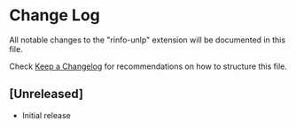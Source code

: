 # Change Log

All notable changes to the "rinfo-unlp" extension will be documented in this file.

Check [Keep a Changelog](http://keepachangelog.com/) for recommendations on how to structure this file.

## [Unreleased]

- Initial release